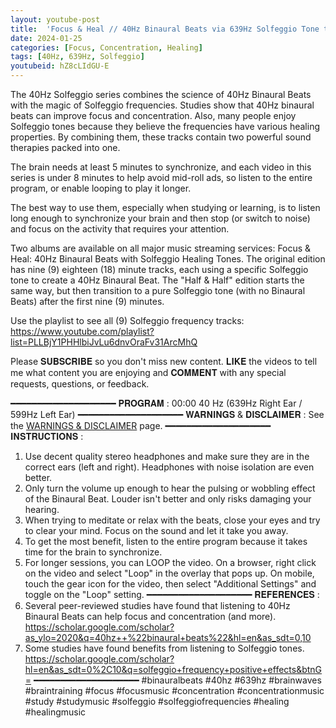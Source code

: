 ```yaml
---
layout: youtube-post
title:  'Focus & Heal // 40Hz Binaural Beats via 639Hz Solfeggio Tone to Improve Mental Balance'
date: 2024-01-25
categories: [Focus, Concentration, Healing]
tags: [40Hz, 639Hz, Solfeggio]
youtubeid: hZ8cLIdGU-E
---
```


<p class="premono" markdown="1">
The 40Hz Solfeggio series combines the science of 40Hz Binaural Beats with the magic of Solfeggio frequencies. Studies show that 40Hz binaural beats can improve focus and concentration. Also, many people enjoy Solfeggio tones because they believe the frequencies have various healing properties. By combining them, these tracks contain two powerful sound therapies packed into one.

The brain needs at least 5 minutes to synchronize, and each video in this series is under 8 minutes to help avoid mid-roll ads, so listen to the entire program, or enable looping to play it longer.

The best way to use them, especially when studying or learning, is to listen long enough to synchronize your brain and then stop (or switch to noise) and focus on the activity that requires your attention.

Two albums are available on all major music streaming services: Focus & Heal: 40Hz Binaural Beats with Solfeggio Healing Tones. The original edition has nine (9) eighteen (18) minute tracks, each using a specific Solfeggio tone to create a 40Hz Binaural Beat. The "Half & Half" edition starts the same way, but then transition to a pure Solfeggio tone (with no Binaural Beats) after the first nine (9) minutes.

Use the playlist to see all (9) Solfeggio frequency tracks:
<https://www.youtube.com/playlist?list=PLLBjY1PHHlbiJvLu6dnvOraFv31ArcMhQ>

Please 𝐒𝐔𝐁𝐒𝐂𝐑𝐈𝐁𝐄 so you don't miss new content. 𝐋𝐈𝐊𝐄 the videos to tell me what content you are enjoying and 𝐂𝐎𝐌𝐌𝐄𝐍𝐓 with any special requests, questions, or feedback.

━━━━━━━━━━━━━━━━━━━━
𝐏𝐑𝐎𝐆𝐑𝐀𝐌 :
00:00 40 Hz (639Hz Right Ear / 599Hz Left Ear)
━━━━━━━━━━━━━━━━━━━━
𝐖𝐀𝐑𝐍𝐈𝐍𝐆𝐒 & 𝐃𝐈𝐒𝐂𝐋𝐀𝐈𝐌𝐄𝐑 :
See the [WARNINGS & DISCLAIMER](/legal/disclaimer.html) page.
━━━━━━━━━━━━━━━━━━━━
𝐈𝐍𝐒𝐓𝐑𝐔𝐂𝐓𝐈𝐎𝐍𝐒 :
1. Use decent quality stereo headphones and make sure they are in the correct ears (left and right). Headphones with noise isolation are even better.
2. Only turn the volume up enough to hear the pulsing or wobbling effect of the Binaural Beat. Louder isn't better and only risks damaging your hearing.
3. When trying to meditate or relax with the beats, close your eyes and try to clear your mind. Focus on the sound and let it take you away.
4. To get the most benefit, listen to the entire program because it takes time for the brain to synchronize.
5. For longer sessions, you can LOOP the video. On a browser, right click on the video and select "Loop" in the overlay that pops up. On mobile, touch the gear icon for the video, then select "Additional Settings" and toggle on the "Loop" setting.
━━━━━━━━━━━━━━━━━━━━
𝐑𝐄𝐅𝐄𝐑𝐄𝐍𝐂𝐄𝐒 :
1. Several peer-reviewed studies have found that listening to 40Hz Binaural Beats can help focus and concentration (and more).
<https://scholar.google.com/scholar?as_ylo=2020&q=40hz++%22binaural+beats%22&hl=en&as_sdt=0,10>
2. Some studies have found benefits from listening to Solfeggio tones.
<https://scholar.google.com/scholar?hl=en&as_sdt=0%2C10&q=solfeggio+frequency+positive+effects&btnG=>
━━━━━━━━━━━━━━━━━━━━
#binauralbeats #40hz #639hz #brainwaves #braintraining #focus #focusmusic #concentration #concentrationmusic #study #studymusic #solfeggio #solfeggiofrequencies #healing #healingmusic
</p>
